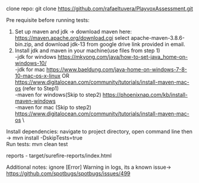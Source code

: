 clone repo: git clone https://github.com/rafaeltuvera/PlayvoxAssessment.git

Pre requisite before running tests:
1. Set up maven and jdk -> download maven here: https://maven.apache.org/download.cgi select apache-maven-3.8.6-bin.zip, and download jdk-13 from google drive link provided in email.
2. Install jdk and maven in your machine(use files from step 1)\
-jdk for windows https://mkyong.com/java/how-to-set-java_home-on-windows-10/ \
-jdk for mac https://www.baeldung.com/java-home-on-windows-7-8-10-mac-os-x-linux OR https://www.digitalocean.com/community/tutorials/install-maven-mac-os (refer to Step1) \
-maven for windows(Skip to step2) https://phoenixnap.com/kb/install-maven-windows \
-maven for mac (Skip to step2) https://www.digitalocean.com/community/tutorials/install-maven-mac-os \

Install dependencies: navigate to project directory, open command line then -> mvn install -DskipTests=true\
Run tests: mvn clean test

reports - target/surefire-reports/index.html

Additional notes: ignore [Error] Warning in logs, its a known issue-> https://github.com/spotbugs/spotbugs/issues/499